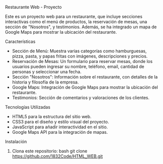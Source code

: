 Restaurante Web - Proyecto

Este es un proyecto web para un restaurante, que incluye secciones interactivas como el menú de productos, la reservación de mesas, una sección de "Nosotros", y testimonios. Además, se ha integrado un mapa de Google Maps para mostrar la ubicación del restaurante.

Características

- Sección de Menú: Muestra varias categorías como hamburguesas, pizza, pasta, y papas fritas con imágenes, descripciones y precios.
- Reservación de Mesas: Un formulario para reservar mesas, donde los usuarios pueden ingresar su nombre, teléfono, email, cantidad de personas y seleccionar una fecha.
- Sección "Nosotros": Información sobre el restaurante, con detalles de la historia y filosofía de la empresa.
- Google Maps: Integración de Google Maps para mostrar la ubicación del restaurante.
- Testimonios: Sección de comentarios y valoraciones de los clientes.
  
Tecnologías Utilizadas

- HTML5 para la estructura del sitio web.
- CSS3 para el diseño y estilo visual del proyecto.
- JavaScript para añadir interactividad en el sitio.
- Google Maps API para la integración de mapas.

Instalación

1. Clona este repositorio:
   bash
   git clone https://github.com/1832Code/HTML_WEB.git
